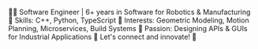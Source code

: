 👨‍💻 Software Engineer | 6+ years in Software for Robotics & Manufacturing
🔧 Skills: C++, Python, TypeScript
📐 Interests: Geometric Modeling, Motion Planning, Microservices, Build Systems
🎨 Passion: Designing APIs & GUIs for Industrial Applications
🌟 Let's connect and innovate! 🚀
